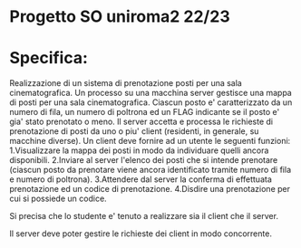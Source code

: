 # Progetto SO uniroma2 22/23


# Specifica:
Realizzazione di un sistema di prenotazione posti per una sala
cinematografica. Un processo su una macchina server gestisce una mappa di
posti per una sala cinematografica. Ciascun posto e' caratterizzato da un
numero di fila, un numero di poltrona ed un FLAG indicante se il posto
e' gia' stato prenotato o meno.
Il server accetta e processa le richieste di prenotazione
di posti da uno o piu' client (residenti, in generale, su macchine diverse).
Un client deve fornire ad un utente le seguenti funzioni:   
1.Visualizzare la mappa dei posti in modo da individuare quelli ancora
disponibili.
2.Inviare al server l'elenco dei posti che si intende prenotare (ciascun
posto da prenotare viene ancora identificato tramite numero di fila e numero di
poltrona).
3.Attendere dal server la conferma di effettuata prenotazione ed un codice di prenotazione.
4.Disdire una prenotazione per cui si possiede un codice.

Si precisa che lo studente e' tenuto a realizzare sia il client che il
server.

Il server deve poter gestire le richieste dei client in modo concorrente.                   
